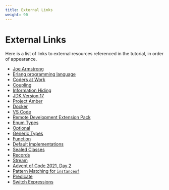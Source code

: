 ```yaml
---
title: External Links
weight: 90
---
```


# External Links

Here is a list of links to external resources referenced in the tutorial,
in order of appearance.

  * [Joe Armstrong](https://en.wikipedia.org/wiki/Joe_Armstrong_(programmer))
  * [Erlang programming language](https://www.erlang.org/)
  * [Coders at Work](https://codersatwork.com/)
  * [Coupling](https://en.wikipedia.org/wiki/Coupling_(computer_programming))
  * [Information Hiding](https://en.wikipedia.org/wiki/Information_hiding)
  * [JDK Version 17](https://openjdk.java.net/projects/jdk/17/)
  * [Project Amber](https://openjdk.java.net/projects/amber/)
  * [Docker](https://docs.docker.com/get-docker/)
  * [VS Code](https://code.visualstudio.com/download)
  * [Remote Development Extension Pack](https://marketplace.visualstudio.com/items?itemName=ms-vscode-remote.vscode-remote-extensionpack)
  * [Enum Types](https://docs.oracle.com/javase/tutorial/java/javaOO/enum.html)
  * [Optional](https://docs.oracle.com/en/java/javase/17/docs/api/java.base/java/util/Optional.html)
  * [Generic Types](https://docs.oracle.com/javase/tutorial/java/generics/types.html)
  * [Function](https://docs.oracle.com/en/java/javase/17/docs/api/java.base/java/util/function/Function.html)
  * [Default Implementations](https://docs.oracle.com/javase/tutorial/java/IandI/defaultmethods.html)
  * [Sealed Classes](https://openjdk.java.net/jeps/409)
  * [Records](https://openjdk.java.net/jeps/395)
  * [Stream](https://docs.oracle.com/en/java/javase/17/docs/api/java.base/java/util/stream/Stream.html)
  * [Advent of Code 2021, Day 2](https://adventofcode.com/2021/day/2)
  * [Pattern Matching for `instanceof`](https://openjdk.java.net/jeps/394)
  * [Predicate](https://docs.oracle.com/en/java/javase/17/docs/api/java.base/java/util/function/Predicate.html)
  * [Switch Expressions](https://openjdk.java.net/jeps/361)
